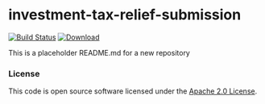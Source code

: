 
# investment-tax-relief-submission

[![Build Status](https://travis-ci.org/hmrc/investment-tax-relief-submission.svg?branch=master)](https://travis-ci.org/hmrc/investment-tax-relief-submission) [ ![Download](https://api.bintray.com/packages/hmrc/releases/investment-tax-relief-submission/images/download.svg) ](https://bintray.com/hmrc/releases/investment-tax-relief-submission/_latestVersion)

This is a placeholder README.md for a new repository

### License

This code is open source software licensed under the [Apache 2.0 License]("http://www.apache.org/licenses/LICENSE-2.0.html").
    